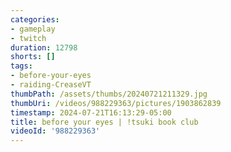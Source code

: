 ```yaml
---
categories:
- gameplay
- twitch
duration: 12798
shorts: []
tags:
- before-your-eyes
- raiding-CreaseVT
thumbPath: /assets/thumbs/20240721211329.jpg
thumbUri: /videos/988229363/pictures/1903862839
timestamp: 2024-07-21T16:13:29-05:00
title: before your eyes | !tsuki book club
videoId: '988229363'
---
```

